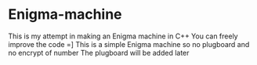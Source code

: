 # Enigma-machine
This is my attempt in making an Enigma machine in C++
You can freely improve the code =]
This is a simple Enigma machine so no plugboard and no encrypt of number
The plugboard will be added later
